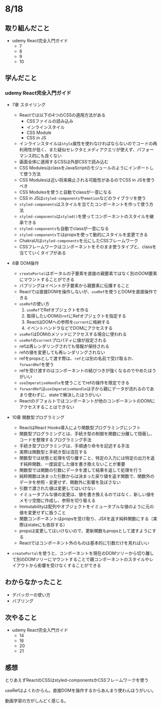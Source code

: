 # 8/18

## 取り組んだこと
- udemy React完全入門ガイド
  - 7
  - 8
  - 9
  - 10

## 学んだこと
### udemy React完全入門ガイド
- 7章 スタイリング
  - Reactでは以下の4つのCSSの適用方法がある
    - CSSファイルの読み込み
    - インラインスタイル
    - CSS Module
    - CSS in JS
  - インラインスタイルは`style`属性を使わなければならないのでコードの再利用性が低く、また疑似セレクタとメディアクエリが使えず、パフォーマンス的にも良くない
  - 画面全体に適用するCSSは外部CSSで読み込む
  - CSS ModulesはclassをJavaScriptのモジュールのようにインポートして使う方法
  - CSS Modulesは近い将来廃止される可能性があるのでCSS in JSを使うべき
  - CSS Modulesを使うと自動でclassが一意になる
  - CSS in JSは`styled-components`や`emotion`などのライブラリを使う
  - `styled-components`はスタイルを当てたコンポーネントを作って使う方法
  - `styled-components`は`styled()`を使ってコンポーネントのスタイルを継承できる
  - `styled-components`も自動でclassが一意になる
  - `styled-components`ではpropsを使って動的にスタイルを変更できる
  - ChakraUIは`styled-components`を元にしたCSSフレームワーク
  - CSSフレームワークはコンポーネントをそのまま使うタイプと、classを当てていくタイプがある
- 8章 DOM操作
  - `createPortal`はポータルの子要素を直接の親要素ではなく別のDOM要素にマウントすることができる
  - バブリングはイベントが子要素から親要素に伝播すること
  - Reactでは直接DOMを操作しないが、`useRef`を使うとDOMを直接操作できる
  - `useRef`の使い方
    1. `useRef`でRefオブジェクトを作る
    2. 取得したいDOMの`ref`にRefオブジェクトを指定する
    3. ReactはDOMへの参照を`current`に格納する
    4. イベントハンドラなどでDOMにアクセスする
  - `useRef`はDOMのメソッドにアクセスする場合に使われる
  - `useRef`の`current`プロパティに値が設定される
  - refは再レンダリングされても情報が保持される
  - refの値を変更しても再レンダリングされない
  - refをpropsとして渡す際は、`ref`とは別の名前で受け取るか、`forwardRef`を使う
  - refを受け渡すのはコンポーネントの結びつきが強くなるのでやめたほうがいい
  - `useImperativeHandle`を使うことでrefの操作を限定できる
  - `forwardRef`は`useImperativeHandle`は子から親にデータが流れるのであまり使わずに、stateで解決したほうがいい
  - Reactのデフォルトではコンポーネントが他のコンポーネントのDOMにアクセスすることはできない
- 10章 関数型プログラミング
  - ReactはReact Hooks導入により関数型プログラミングにシフト
  - 関数型プログラミングとは、手続き型の制御を関数に分離して隠蔽し、コードを整理するプログラミング手法
  - 手続き型プログラミングは、手順通り命令を記述する手法
  - 実際は関数型と手続き型は混在する
  - 関数型では状態と処理を切り離すこと、特定の入力には特定の出力を返す純粋関数、一度設定した値を書き換えないことが重要
  - 関数型では関数の引数にデータを渡して結果を返して処理を行う
  - 純粋関数は決まった引数からは決まった戻り値を返す関数で、関数外のデータを参照・変更せず、関数外に影響を及ぼさない
  - 引数で渡された値は変更してはいけない
  - イミュータブルな値の変更は、値を書き換えるのではなく、新しい値をメモリ空間に作成し、参照を切り替える
  - Immutabilityは配列やオブジェクトをイミュータブルな値のように元の値を変更せずに扱うこと
  - 関数コンポーネントはpropsを受け取り、JSXを返す純粋関数にする（実際はstateにも依存する）
  - propsは変更してはいけないので、更新関数もpropsとして渡すようにする
  - Reactではコンポーネント外のものは基本的に引数だけを見ればいい

- `createPortal`を使うと、コンポーネントを現在のDOMツリーから切り離して別のDOMツリーにマウントすることで親コンポーネントのスタイルやレイアウトから影響を受けなくすることができる

## わからなかったこと
- デバッガーの使い方
- バブリング

## 次やること
- udemy React完全入門ガイド
  - 14
  - 16
  - 20
  - 21

## 感想
とりあえずReactのCSSはstyled-componentsかCSSフレームワークを使う

useRefはよくわからん。直接DOMを操作するからあんまり使わんほうがいい。

動画学習の方がしんどく感じる。